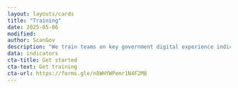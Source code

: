 ```yaml
---
layout: layouts/cards
title: "Training"
date: 2025-05-06
modified: 
author: ScanGov
description: "We train teams on key government digital experience indicators."
data: indicators
cta-title: Get started
cta-text: Get training
cta-url: https://forms.gle/n8WHYWPemr1N4F2M8
---
```

